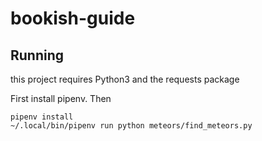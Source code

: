 # bookish-guide

## Running

this project requires Python3 and the requests package

First install pipenv. Then


```
pipenv install
~/.local/bin/pipenv run python meteors/find_meteors.py 
```

